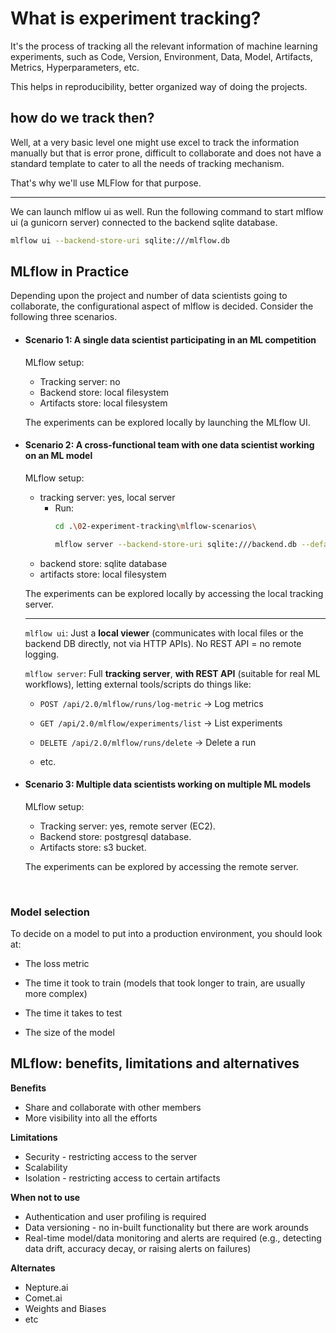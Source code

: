 # What is experiment tracking? 

It's the process of tracking all the relevant information of machine learning experiments, such as Code, Version, Environment, Data, Model, Artifacts, Metrics, Hyperparameters, etc.

This helps in reproducibility, better organized way of doing the projects.

## how do we track then? 

Well, at a very basic level one might use excel to track the information manually but that is error prone, difficult to collaborate and does not have a standard template to cater to all the needs of tracking mechanism.

That's why we'll use MLFlow for that purpose. 

---

We can launch mlflow ui as well. Run the following command to start mlflow ui (a gunicorn server) connected to the backend sqlite database.  
```bash
mlflow ui --backend-store-uri sqlite:///mlflow.db
```

## MLflow in Practice 
Depending upon the project and number of data scientists going to collaborate, the configurational aspect of mlflow is decided. Consider the following three scenarios.

- #### Scenario 1: A single data scientist participating in an ML competition

    MLflow setup:
    * Tracking server: no
    * Backend store: local filesystem
    * Artifacts store: local filesystem

    The experiments can be explored locally by launching the MLflow UI.

- #### Scenario 2: A cross-functional team with one data scientist working on an ML model

    MLflow setup:
    - tracking server: yes, local server
        -	Run:
            ```bash
            cd .\02-experiment-tracking\mlflow-scenarios\
            
            mlflow server --backend-store-uri sqlite:///backend.db --default-artifact-root ./artifacts_local
            ```
    - backend store: sqlite database
    - artifacts store: local filesystem

    The experiments can be explored locally by accessing the local tracking server.

    ---

    `mlflow ui`: Just a **local viewer** (communicates with local files or the backend DB directly, not via HTTP APIs). No REST API = no remote logging.

    `mlflow server`: Full **tracking server**, **with REST API** (suitable for real ML workflows), letting external tools/scripts do things like:

    - `POST /api/2.0/mlflow/runs/log-metric` → Log metrics

    - `GET /api/2.0/mlflow/experiments/list` → List experiments

    - `DELETE /api/2.0/mlflow/runs/delete` → Delete a run

    - etc.

- #### Scenario 3: Multiple data scientists working on multiple ML models

    MLflow setup:
    * Tracking server: yes, remote server (EC2).
    * Backend store: postgresql database.
    * Artifacts store: s3 bucket.

    The experiments can be explored by accessing the remote server.

<br>

### Model selection 

To decide on a model to put into a production environment, you should look at:

- The loss metric

- The time it took to train (models that took longer to train, are usually more complex)

- The time it takes to test 

- The size of the model

## MLflow: benefits, limitations and alternatives 

**Benefits**
* Share and collaborate with other members
* More visibility into all the efforts
  
**Limitations**
* Security - restricting access to the server
* Scalability
* Isolation - restricting access to certain artifacts

**When not to use**
* Authentication and user profiling is required
* Data versioning - no in-built functionality but there are work arounds
* Real-time model/data monitoring and alerts are required (e.g., detecting data drift, accuracy decay, or raising alerts on failures)

**Alternates**
* Nepture.ai
* Comet.ai
* Weights and Biases
* etc